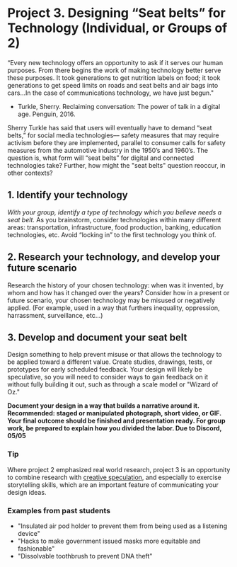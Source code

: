 # Project 3. Designing “Seat belts” for Technology (Individual, or Groups of 2) 

“Every new technology offers an opportunity to ask if it serves our human purposes. From there begins the work of making technology better serve these purposes. It took generations to get nutrition labels on food; it took generations to get speed limits on roads and seat belts and air bags into cars…In the case of communications technology, we have just begun."
- Turkle, Sherry. Reclaiming conversation: The power of talk in a digital age. Penguin, 2016.

Sherry Turkle has said that users will eventually have to demand “seat belts,” for social media technologies–– safety measures that may require activism before they are implemented, parallel to consumer calls for safety measures from the automotive industry in the 1950’s and 1960’s. The question is, what form will “seat belts” for digital and connected technologies take? Further, how might the "seat belts" question reoccur, in other contexts? 

## 1. Identify your technology
*With your group, identify a type of technology which you believe needs a seat belt.* As you brainstorm, consider technologies within many different areas: transportation, infrastructure, food production, banking, education technologies, etc. Avoid “locking in” to the first technology you think of. 

## 2. Research your technology, and develop your future scenario 
Research the history of your chosen technology: when was it invented, by whom and how has it changed over the years? Consider how in a present or future scenario, your chosen technology may be misused or negatively applied. (For example, used in a way that furthers inequality, oppression, harrassment, surveillance, etc...)  

## 3. Develop and document your seat belt  
Design something to help prevent misuse or that allows the technology to be applied toward a different value. Create studies, drawings, tests, or prototypes for early scheduled feedback. Your design will likely be speculative, so you will need to consider ways to gain feedback on it without fully building it out, such as through a scale model or "Wizard of Oz." 

**Document your design in a way that builds a narrative around it. Recommended: staged or manipulated photograph, short video, or GIF. Your final outcome should be finished and presentation ready. For group work, be prepared to explain how you divided the labor. Due to Discord, 05/05** 

### Tip 
Where project 2 emphasized real world research, project 3 is an opportunity to combine research with [creative speculation](https://docs.google.com/presentation/d/1s7xoa6iYcCZ_7PX9XTV-9vS7qcaaxKCn3BnwJ4J6i5s/edit?usp=sharing), and especially to exercise storytelling skills, which are an important feature of communicating your design ideas. 

### Examples from past students
* "Insulated air pod holder to prevent them from being used as a listening device" 
* "Hacks to make government issued masks more equitable and fashionable"
* "Dissolvable toothbrush to prevent DNA theft" 
